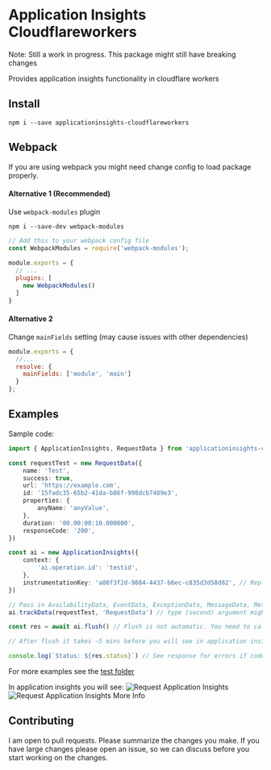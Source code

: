 # Application Insights Cloudflareworkers

Note: Still a work in progress. This package might still have breaking changes

Provides application insights functionality in cloudflare workers

## Install

```
npm i --save applicationinsights-cloudflareworkers
```

## Webpack

If you are using webpack you might need change config to load package properly.

#### Alternative 1 (Recommended)
Use `webpack-modules` plugin

```
npm i --save-dev webpack-modules
```

```js
// Add this to your webpack config file
const WebpackModules = require('webpack-modules');
 
module.exports = {
  // ...
  plugins: [
    new WebpackModules()
  ]
}
```

#### Alternative 2
Change `mainFields` setting (may cause issues with other dependencies)

```js
module.exports = {
  //...
  resolve: {
    mainFields: ['module', 'main']
  }
};
```

## Examples

Sample code:
```ts
import { ApplicationInsights, RequestData } from 'applicationinsights-cloudflareworkers'

const requestTest = new RequestData({
    name: 'Test',
    success: true,
    url: 'https://example.com',
    id: '15fadc35-65b2-41da-b86f-998dcb7489e3',
    properties: {
        anyName: 'anyValue',
    },
    duration: '00.00:00:10.000000',
    responseCode: '200',
})

const ai = new ApplicationInsights({
    context: {
        'ai.operation.id': 'testid',
    },
    instrumentationKey: 'a08f3f2d-9884-4437-b6ec-c835d3d58d82', // Replace with your own instrumentationKey
})

// Pass in AvailabilityData, EventData, ExceptionData, MessageData, MetricData, PageViewPerfData, RemoteDependencyData or RequestData
ai.trackData(requestTest, 'RequestData') // type (second) argument might be required if you minify your code(unminified it can be inferred)

const res = await ai.flush() // Flush is not automatic. You need to call .flush()

// After flush it takes ~5 mins before you will see in application insights

console.log(`Status: ${res.status}`) // See response for errors if code is not 200
```
For more examples see the [test folder](./test/)

In application insights you will see:
![Request Application Insights](./doc/RequestApplicationInsights.png?raw=true)
![Request Application Insights More Info](./doc/RequestApplicationInsights2.png?raw=true)

## Contributing

I am open to pull requests. Please summarize the changes you make. If you have large changes please open an issue, so we can discuss before you start working on the changes.
